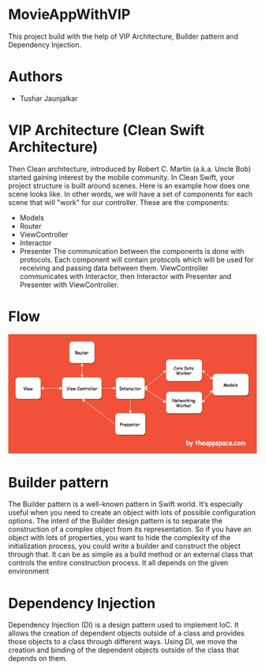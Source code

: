 # MovieAppWithVIP
This project build with the help of VIP Architecture, Builder pattern and Dependency Injection.

# Authors
- Tushar Jaunjalkar

# VIP Architecture (Clean Swift Architecture)
Then Clean architecture, introduced by Robert C. Martin (a.k.a. Uncle Bob) started gaining interest by the mobile community. 
In Clean Swift, your project structure is built around scenes. Here is an example how does one scene looks like. In other words, we will have a set of components for each scene that will "work" for our controller. These are the components:
- Models
- Router
- ViewController
- Interactor
- Presenter
The communication between the components is done with protocols. Each component will contain protocols which will be used for receiving and passing data between them. ViewController communicates with Interactor, then Interactor with Presenter and Presenter with ViewController.

# Flow
![](VipFlow.png)

# Builder pattern
The Builder pattern is a well-known pattern in Swift world. It’s especially useful when you need to create an object with lots of possible configuration options.
The intent of the Builder design pattern is to separate the construction of a complex object from its representation.
So if you have an object with lots of properties, you want to hide the complexity of the initialization process, you could write a builder and construct the object through that. It can be as simple as a build method or an external class that controls the entire construction process. It all depends on the given environment

# Dependency Injection
Dependency Injection (DI) is a design pattern used to implement IoC. It allows the creation of dependent objects outside of a class and provides those objects to a class through different ways. Using DI, we move the creation and binding of the dependent objects outside of the class that depends on them.
